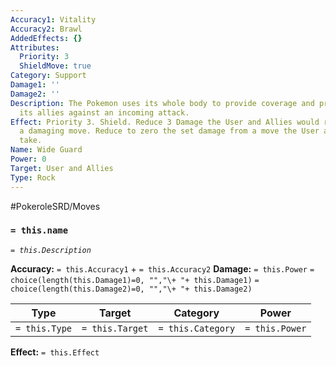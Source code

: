 ```yaml
---
Accuracy1: Vitality
Accuracy2: Brawl
AddedEffects: {}
Attributes:
  Priority: 3
  ShieldMove: true
Category: Support
Damage1: ''
Damage2: ''
Description: The Pokemon uses its whole body to provide coverage and protection to
  its allies against an incoming attack.
Effect: Priority 3. Shield. Reduce 3 Damage the User and Allies would receive from
  a damaging move. Reduce to zero the set damage from a move the User and Allies would
  take.
Name: Wide Guard
Power: 0
Target: User and Allies
Type: Rock
---
```


#PokeroleSRD/Moves

### `= this.name`
*`= this.Description`*

**Accuracy:** `= this.Accuracy1` + `= this.Accuracy2`
**Damage:** `= this.Power` `= choice(length(this.Damage1)=0, "","\+ "+ this.Damage1)` `= choice(length(this.Damage2)=0, "","\+ "+ this.Damage2)`

| Type          | Target          | Category          | Power          |
| ------------- | --------------- | ----------------  | -------------- |
| `= this.Type` | `= this.Target` | `= this.Category` | `= this.Power` | 

**Effect:** `= this.Effect`